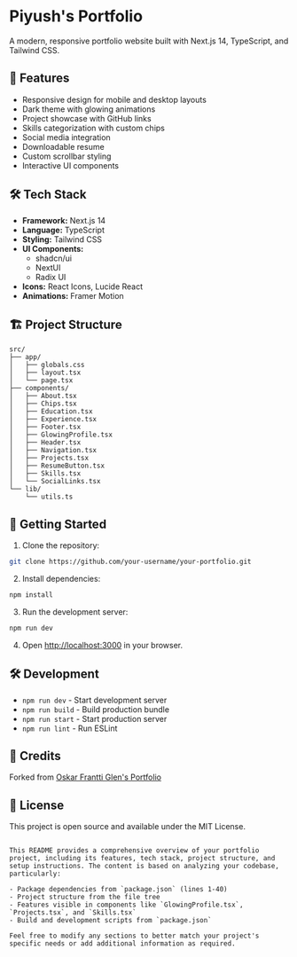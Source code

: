 
# Piyush's Portfolio

A modern, responsive portfolio website built with Next.js 14, TypeScript, and Tailwind CSS.

## 🚀 Features

- Responsive design for mobile and desktop layouts
- Dark theme with glowing animations
- Project showcase with GitHub links
- Skills categorization with custom chips
- Social media integration
- Downloadable resume
- Custom scrollbar styling
- Interactive UI components

## 🛠️ Tech Stack

- **Framework:** Next.js 14
- **Language:** TypeScript
- **Styling:** Tailwind CSS
- **UI Components:** 
  - shadcn/ui
  - NextUI
  - Radix UI
- **Icons:** React Icons, Lucide React
- **Animations:** Framer Motion

## 🏗️ Project Structure

```
src/
├── app/
│   ├── globals.css
│   ├── layout.tsx
│   └── page.tsx
├── components/
│   ├── About.tsx
│   ├── Chips.tsx
│   ├── Education.tsx
│   ├── Experience.tsx
│   ├── Footer.tsx
│   ├── GlowingProfile.tsx
│   ├── Header.tsx
│   ├── Navigation.tsx
│   ├── Projects.tsx
│   ├── ResumeButton.tsx
│   ├── Skills.tsx
│   └── SocialLinks.tsx
└── lib/
    └── utils.ts
```

## 🚀 Getting Started

1. Clone the repository:
```bash
git clone https://github.com/your-username/your-portfolio.git
```

2. Install dependencies:
```bash
npm install
```

3. Run the development server:
```bash
npm run dev
```

4. Open [http://localhost:3000](http://localhost:3000) in your browser.

## 🛠️ Development

- `npm run dev` - Start development server
- `npm run build` - Build production bundle
- `npm run start` - Start production server
- `npm run lint` - Run ESLint

## 🙏 Credits

Forked from [Oskar Frantti Glen's Portfolio](https://github.com/OskarFranttiGlen/next-portfolio.git)

## 📄 License

This project is open source and available under the MIT License.
```

This README provides a comprehensive overview of your portfolio project, including its features, tech stack, project structure, and setup instructions. The content is based on analyzing your codebase, particularly:

- Package dependencies from `package.json` (lines 1-40)
- Project structure from the file tree
- Features visible in components like `GlowingProfile.tsx`, `Projects.tsx`, and `Skills.tsx`
- Build and development scripts from `package.json`

Feel free to modify any sections to better match your project's specific needs or add additional information as required.
